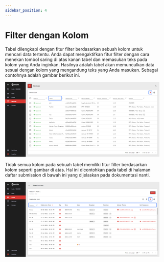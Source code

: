 ```yaml
---
sidebar_position: 4
---
```


# Filter dengan Kolom

Tabel dilengkapi dengan fitur filter berdasarkan sebuah kolom untuk mencari data tertentu. Anda dapat mengaktifkan fitur filter dengan cara menekan tombol saring di atas kanan tabel dan memasukan teks pada kolom yang Anda inginkan. Hasilnya adalah tabel akan memunculkan data sesuai dengan kolom yang mengandung teks yang Anda masukan. Sebagai contohnya adalah gambar berikut ini.

![](/img/screenshots/website-application-usage/table-component/filter-by-column/filter-by-column-1.png)

Tidak semua kolom pada sebuah tabel memiliki fitur filter berdasarkan kolom seperti gambar di atas. Hal ini dicontohkan pada tabel di halaman daftar submission di bawah ini yang dijelaskan pada dokumentasi nanti.

![](/img/screenshots/website-application-usage/table-component/filter-by-column/filter-by-column-2.png)